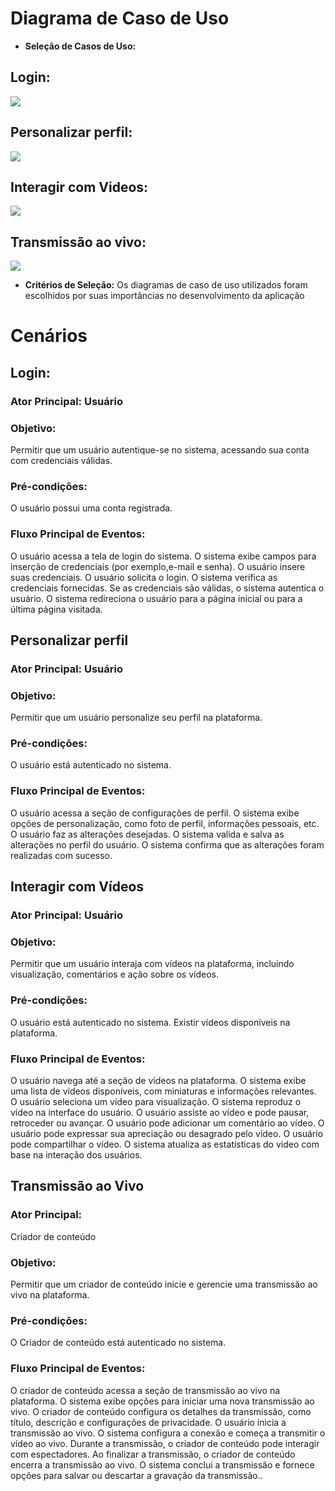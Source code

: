 # Diagrama de Caso de Uso

- **Seleção de Casos de Uso:**
## Login:
<img src="../img/DCU_Login.png" style="height: 400px width:400px" >

## Personalizar perfil:
<img src="../img/DCUso_PersonalizarPerf.png" style="height: 400px width:400px">

## Interagir com Videos:
<img src="../img/DCUso_InteragirVideo.png" style="height: 400px width:400px">

## Transmissão ao vivo:
<img src="../img/DCUso_Transmissão.png" style="height: 400px width:400px">


- **Critérios de Seleção:** Os diagramas de caso de uso utilizados foram escolhidos por suas importâncias no desenvolvimento da aplicação

# Cenários
## Login:

### Ator Principal: Usuário

### Objetivo:
Permitir que um usuário autentique-se no sistema, acessando sua conta com credenciais válidas.

### Pré-condições:
O usuário possui uma conta registrada.

### Fluxo Principal de Eventos:
O usuário acessa a tela de login do sistema.
O sistema exibe campos para inserção de credenciais (por exemplo,e-mail e senha).
O usuário insere suas credenciais.
O usuário solicita o login.
O sistema verifica as credenciais fornecidas.
Se as credenciais são válidas, o sistema autentica o usuário.
O sistema redireciona o usuário para a página inicial ou para a última página visitada.

## Personalizar perfil 
### Ator Principal: Usuário

### Objetivo:
Permitir que um usuário personalize seu perfil na plataforma.

### Pré-condições:
O usuário está autenticado no sistema.

### Fluxo Principal de Eventos:
O usuário acessa a seção de configurações de perfil.
O sistema exibe opções de personalização, como foto de perfil, informações pessoais, etc.
O usuário faz as alterações desejadas.
O sistema valida e salva as alterações no perfil do usuário.
O sistema confirma que as alterações foram realizadas com sucesso.

## Interagir com Vídeos

### Ator Principal: Usuário

### Objetivo: 
Permitir que um usuário interaja com vídeos na plataforma, incluindo visualização, comentários e ação sobre os vídeos.

### Pré-condições:
O usuário está autenticado no sistema.
Existir vídeos disponíveis na plataforma.

### Fluxo Principal de Eventos:
O usuário navega até a seção de vídeos na plataforma.
O sistema exibe uma lista de vídeos disponíveis, com miniaturas e informações relevantes.
O usuário seleciona um vídeo para visualização.
O sistema reproduz o vídeo na interface do usuário.
O usuário assiste ao vídeo e pode pausar, retroceder ou avançar.
O usuário pode adicionar um comentário ao vídeo.
O usuário pode expressar sua apreciação ou desagrado pelo vídeo.
O usuário pode compartilhar o vídeo. 
O sistema atualiza as estatísticas do vídeo com base na interação dos usuários.

## Transmissão ao Vivo

### Ator Principal: 
Criador de conteúdo

### Objetivo: 
Permitir que um  criador de conteúdo inicie e gerencie uma transmissão ao vivo na plataforma.

### Pré-condições:
O Criador de conteúdo está autenticado no sistema.

### Fluxo Principal de Eventos:
O criador de conteúdo acessa a seção de transmissão ao vivo na plataforma.
O sistema exibe opções para iniciar uma nova transmissão ao vivo.
O criador de conteúdo configura os detalhes da transmissão, como título, descrição e configurações de privacidade.
O usuário inicia a transmissão ao vivo.
O sistema configura a conexão e começa a transmitir o vídeo ao vivo.
Durante a transmissão, o criador de conteúdo pode interagir com espectadores.
Ao finalizar a transmissão, o criador de conteúdo encerra a transmissão ao vivo.
O sistema conclui a transmissão e fornece opções para salvar ou descartar a gravação da transmissão..
